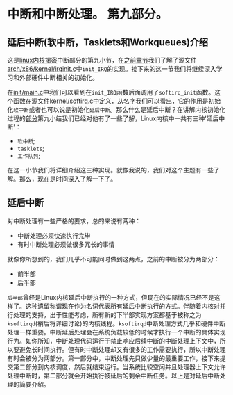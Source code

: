 中断和中断处理。 第九部分。
================================================================================

延后中断(软中断，Tasklets和Workqueues)介绍
--------------------------------------------------------------------------------

这是[linux内核揭密](https://www.gitbook.com/book/xinqiu/linux-insides-cn/details)中断部分的第九小节，在[之前章节](https://www.gitbook.com/book/xinqiu/linux-insides-cn/content/interrupts/interrupts-8.html)我们了解了源文件[arch/x86/kernel/irqinit.c](https://github.com/torvalds/linux/blob/master/arch/x86/kernel/irqinit.c)中`init_IRQ`的实现。接下来的这一节我们将继续深入学习和外部硬件中断相关的初始化。

在[init/main.c](https://github.com/torvalds/linux/blob/master/init/main.c)中我们可以看到在`init_IRQ`函数后面调用了`softirq_init`函数。这个函数在源文件[kernel/softirq.c](https://github.com/torvalds/linux/blob/master/kernel/softirq.c)中定义，从名字我们可以看出，它的作用是初始化`软中断`或者也可以说是初始化`延后中断`。那么什么是延后中断？在讲解内核初始化过程的[部分](https://www.gitbook.com/book/xinqiu/linux-insides-cn/content/Initialization/linux-initialization-9.html)第九小结我们已经对他有了一些了解，Linux内核中一共有三种'延后中断'：

* `软中断`;
* `tasklets`;
* `工作队列`;

在这一小节我们将详细介绍这三种实现。就像我说的，我们对这个主题有一些了解。那么，现在是时间深入了解一下了。

延后中断
----------------------------------------------------------------------------------

对中断处理有一些严格的要求，总的来说有两种：

* 中断处理必须快速执行完毕
* 有时中断处理必须做很多冗长的事情

就像你所想到的，我们几乎不可能同时做到这两点，之前的中断被分为两部分：

* 前半部
* 后半部

`后半部`曾经是Linux内核延后中断执行的一种方式，但现在的实际情况已经不是这样了。这种遗留称谓现在作为名词代表所有延后中断执行的方式。伴随着内核对并行处理的支持，出于性能考虑，所有新的下半部实现方案都基于被称之为`ksoftirqd`(稍后将详细讨论)的内核线程。`ksoftirqd`中断处理方式几乎和硬件中断处理一样重要。中断延后处理会在系统负载较低的时候才执行一个中断的具体实现行为。如你所知，中断处理代码运行于禁止响应后续中断的中断处理上下文中，所以要避免长时间执行。但有时中断处理却又有很多的工作需要执行，所以中断处理有时会被分为两部分。第一部分中，中断处理先只做少量的最重要工作，接下来提交第二部分到内核调度，然后就结束运行。当系统比较空闲并且处理器上下文允许处理中断时，第二部分就会开始执行被延后的剩余中断任务。以上是对延后中断处理的简要介绍。

